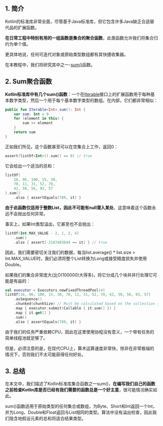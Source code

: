 ## 1. 简介

Kotlin的标准库非常全面，尽管基于Java标准库，但它包含许多Java缺乏合适替代品的扩展函数。

**在日常工程中特别有用的一组函数是集合的聚合函数**，此类函数允许我们将集合归约为单个值。

更具体地说，任何可迭代对象或原始类型数组都有其快捷收集器。

在本教程中，我们将研究其中之一-[sum()](https://www.baeldung.com/kotlin/aggregate-operations)函数。

## 2. Sum聚合函数

**Kotlin标准库中有几个sum()函数**：一个在[Iterable](https://www.baeldung.com/kotlin/lists)接口上的扩展函数用于每种基本数字类型，然后一个用于每个基本数字类型的数组。在内部，它们都非常相似：

```kotlin
public fun Iterable<Int>.sum(): Int {
    var sum: Int = 0
    for (element in this) {
        sum += element
    }
    return sum
}
```

正如我们所见，这个函数甚至可以在空集合上工作，返回0：

```kotlin
assert(listOf<Int>().sum() == 0) // true
```

它会给出一个适当的总和：

```kotlin
listOf(
    16, 96, 100, 15, 30,
    70, 11, 31, 52, 70,
    42, 50, 56, 93, 57
).sum()
    .also { assertEquals(789, it) }
```

**由于此函数仅适用于整数List，因此不可能有null潜入某处**，这意味着这个函数永远不会抛出任何异常。

事实上，如果Int类型溢出，它甚至也不会抛出：

```kotlin
listOf(Int.MAX_VALUE - 2, 1, 2, 4)
    .sum()
    .also { assert(-2147483644 == it) } // true
```

因此，我们需要密切关注我们的数据，每当list.average() * list.size > Int.MAX_VALUE时，我们必须将整个List转换为Long或接受精度损失并使用Double。

如果我们的集合非常庞大(比O(100000)大得多)，将它分成几个块并并行处理它可能是有益的：

```kotlin
val executor = Executors.newFixedThreadPool(4)
listOf(16, 96, 100, 15, 30, 70, 11, 31, 52, 70, 42, 50, 56, 93, 57)
    .asSequence()
    .chunked(chunkSize) // Must be calculated based on the collection size and the number of available CPU cores
    .map { executor.submit(Callable { it.sum() }) }
    .map { it.get() }
    .sum()
    .also { assertEquals(789, it) }
```

由于我们的任务严重依赖CPU，因此在这里使用协程没有意义，一个带有任务的简单线程池就足够了。

但是，必须注意的是，在现代CPU上，算术运算速度非常快，除非在非常极端的情况下，否则我们不太可能获得任何好处。

## 3. 总结

在本文中，我们描述了Kotlin标准库集合函数之一sum()，**在编写我们自己的函数之前检查Kotlin库是否已经有我们需要的函数总是一个好主意**，很可能情况确实如此。

sum()函数适用于原始类型的任何集合或数组，为Byte、Short和Int返回一个Int，并为Long、Double和Float返回与List相同的类型。算法中没有溢出检查，因此我们隐含地假设元素的总和将适合结果类型。